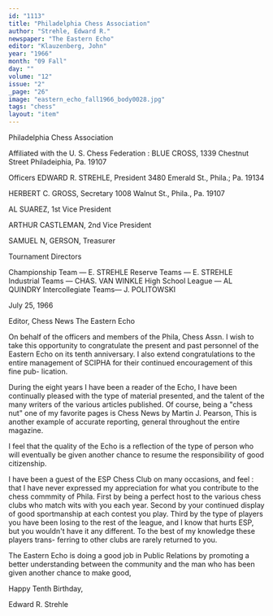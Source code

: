 ```yaml
---
id: "1113"
title: "Philadelphia Chess Association"
author: "Strehle, Edward R."
newspaper: "The Eastern Echo"
editor: "Klauzenberg, John"
year: "1966"
month: "09 Fall"
day: ""
volume: "12"
issue: "2"
_page: "26"
image: "eastern_echo_fall1966_body0028.jpg"
tags: "chess"
layout: "item"
---
```

Philadelphia Chess Association

Affiliated with the U. S. Chess Federation :
BLUE CROSS, 1339 Chestnut Street
Philadeiphia, Pa. 19107 

Officers
EDWARD R. STREHLE, President 
3480 Emerald St., Phila.; Pa. 19134

HERBERT C. GROSS, Secretary
1008 Walnut St., Phila., Pa. 19107

AL SUAREZ, 1st Vice President

ARTHUR CASTLEMAN, 2nd Vice President

SAMUEL N, GERSON, Treasurer

Tournament Directors

Championship Team — E. STREHLE
Reserve Teams — E. STREHLE
Industrial Teams — CHAS. VAN WINKLE
High School League — AL QUINDRY
Intercollegiate Teams— J. POLITOWSKI

July 25, 1966

Editor, Chess News 
The Eastern Echo

On behalf of the officers and members of the Phila, Chess Assn. I wish
to take this opportunity to congratulate the present and past personnel of the
Eastern Echo on its tenth anniversary. I also extend congratulations to the
entire management of SCIPHA for their continued encouragement of this fine pub-
lication.

During the eight years I have been a reader of the Echo, I have been
continually pleased with the type of material presented, and the talent of the
many writers of the various articles published. Of course, being a "chess nut"
one of my favorite pages is Chess News by Martin J. Pearson, This is another
example of accurate reporting, general throughout the entire magazine. 

I feel that the quality of the Echo is a reflection of the type of
person who will eventually be given another chance to resume the responsibility
of good citizenship.

I have been a guest of the ESP Chess Club on many occasions, and feel :
that I have never expressed my appreciation for what you contribute to the
chess commmity of Phila. First by being a perfect host to the various chess
clubs who match wits with you each year. Second by your continued display of
good sportmanship at each contest you play. Third by the type of players you
have been losing to the rest of the league, and I know that hurts ESP, but you
wouldn't have it any different. To the best of my knowledge these players trans-
ferring to other clubs are rarely returned to you.

The Eastern Echo is doing a good job in Public Relations by promoting a
better understanding between the community and the man who has been given another
chance to make good,

Happy Tenth Birthday,

Edward R. Strehle
